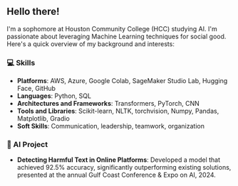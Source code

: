 ## Hello there!

I'm a sophomore at Houston Community College (HCC) studying AI. I'm passionate about leveraging Machine Learning techniques for social good. 
Here's a quick overview of my background and interests:

### 💻 Skills
- **Platforms**: AWS, Azure, Google Colab, SageMaker Studio Lab, Hugging Face, GitHub  
- **Languages**: Python, SQL
- **Architectures and Frameworks**: Transformers, PyTorch, CNN
- **Tools and Libraries**: Scikit-learn, NLTK, torchvision, Numpy, Pandas, Matplotlib, Gradio  
- **Soft Skills**: Communication, leadership, teamwork, organization

### 🔭 AI Project
- **Detecting Harmful Text in Online Platforms**: Developed a model that achieved 92.5% accuracy, significantly outperforming existing solutions, presented at the annual Gulf Coast Conference & Expo on AI, 2024. 
